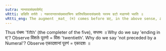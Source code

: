 ```yaml
---
sutra: नान्तादसंख्यादेर्मट्
vRtti: डडिति वर्त्तते । नकारान्तात्संख्यावाचिनः प्रातिपदिकादसंख्यादेः परस्य डटो मडागमो भवति ॥
vRtti_eng: The augment _mat_ (म) comes before डट्, in the above sense, after a Numeral which ends in न् when no other Numeral precedes it.
---
```

Thus पंचमः 'fifth' (the completer of the five), सप्तमः ॥ Why do we say 'ending in म्'? Observe विंशतेः पूरणो = विंशः 'twentieth'. Why do we say 'not preceded by a Numeral'? Observe एकादशानां पूरणं = एकादशः ॥
